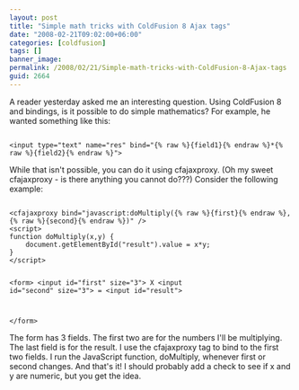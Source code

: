 ```yaml
---
layout: post
title: "Simple math tricks with ColdFusion 8 Ajax tags"
date: "2008-02-21T09:02:00+06:00"
categories: [coldfusion]
tags: []
banner_image: 
permalink: /2008/02/21/Simple-math-tricks-with-ColdFusion-8-Ajax-tags
guid: 2664
---
```


A reader yesterday asked me an interesting question. Using ColdFusion 8 and bindings, is it possible to do simple mathematics? For example, he wanted something like this:

<code>
&lt;input type="text" name="res" bind="{% raw %}{field1}{% endraw %}*{% raw %}{field2}{% endraw %}"&gt;
</code>

While that isn't possible, you can do it using cfajaxproxy. (Oh my sweet cfajaxproxy - is there anything you cannot do???) Consider the following example:

<code>
&lt;cfajaxproxy bind="javascript:doMultiply({% raw %}{first}{% endraw %},{% raw %}{second}{% endraw %})" /&gt;
&lt;script&gt;
function doMultiply(x,y) {
	document.getElementById("result").value = x*y;
}
&lt;/script&gt;

&lt;form&gt;
&lt;input id="first" size="3"&gt; X &lt;input id="second" size="3"&gt; = &lt;input id="result"&gt;

&lt;/form&gt;
</code>

The form has 3 fields. The first two are for the numbers I'll be multiplying. The last field is for the result. I use the cfajaxproxy tag to bind to the first two fields. I run the JavaScript function, doMultiply, whenever first or second changes. And that's it! I should probably add a check to see if x and y are numeric, but you get the idea.